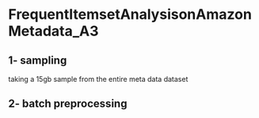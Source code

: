 # FrequentItemsetAnalysisonAmazonMetadata_A3

## 1- sampling
taking a 15gb sample from the entire meta data dataset

## 2- batch preprocessing
